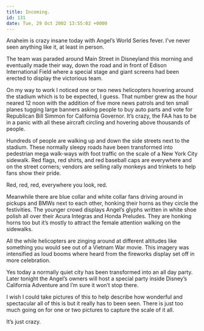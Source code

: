 ```yaml
---
title: Incoming.
id: 131
date: Tue, 29 Oct 2002 13:55:02 +0000
---
```


Anaheim is crazy insane today with Angel’s World Series fever. I’ve never seen anything like it, at least in person.  

The team was paraded around Main Street in Disneyland this morning and eventually made their way, down the road and in front of Edison International Field where a special stage and giant screens had been erected to display the victorious team.  

On my way to work I noticed one or two news helicopters hovering around the stadium which is to be expected, I guess. That number grew as the hour neared 12 noon with the addition of five more news patrols and ten small planes tugging large banners asking people to buy auto parts and vote for Republican Bill Simmon for California Governor. It’s crazy, the <span class="â€&#157;capsâ€&#157;">FAA</span> has to be in a panic with all these aircraft circling and hovering above thousands of people.  

Hundreds of people are walking up and down the side streets next to the stadium. These normally sleepy roads have been transformed into pedestrian mega walk-ways with foot traffic on the scale of a New York City sidewalk. Red flags, red shirts, and red baseball caps are everywhere and on the street corners; vendors are selling rally monkeys and trinkets to help fans show their pride.  

Red, red, red, everywhere you look, red.  

Meanwhile there are blue collar and white collar fans driving around in pickups and <span class="â€&#157;capsâ€&#157;">BMW</span>s next to each other, honking their horns as they circle the festivities. The younger crowd displays Angel’s glyphs written in white shoe polish all over their Acura Integras and Honda Preludes. They are honking horns too but it’s mostly to attract the female attention walking on the sidewalks.  

All the while helicopters are zinging around at different altitudes like something you would see out of a Vietnam War movie. This imagery was intensified as loud booms where heard from the fireworks display set off in more celebration.  

Yes today a normally quiet city has been transformed into an all day party. Later tonight the Angel’s owners will host a special party inside Disney’s California Adventure and I’m sure it won’t stop there.  

I wish I could take pictures of this to help describe how wonderful and spectacular all of this is but it really has to been seen. There is just too much going on for one or two pictures to capture the scale of it all.  

It’s just crazy.





